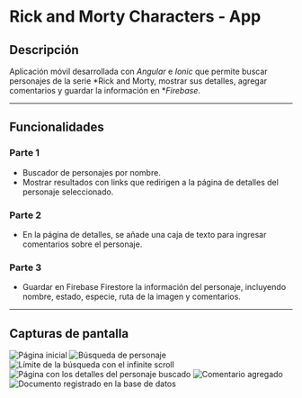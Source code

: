 # Rick and Morty Characters - App

## Descripción

Aplicación móvil desarrollada con *Angular* e *Ionic* que permite buscar personajes de la serie *Rick and Morty, mostrar sus detalles, agregar comentarios y guardar la información en **Firebase*.

---

## Funcionalidades

### Parte 1

- Buscador de personajes por nombre.
- Mostrar resultados con links que redirigen a la página de detalles del personaje seleccionado.

### Parte 2

- En la página de detalles, se añade una caja de texto para ingresar comentarios sobre el personaje.

### Parte 3

- Guardar en Firebase Firestore la información del personaje, incluyendo nombre, estado, especie, ruta de la imagen y comentarios.

---

## Capturas de pantalla
![Página inicial](../RickAPI-Ionic/images/pagina%20inicial.png)
![Búsqueda de personaje](../RickAPI-Ionic/images/busqueda%201.png)
![Límite de la búsqueda con el infinite scroll](../RickAPI-Ionic/images/busqueda%201.1.png)
![Página con los detalles del personaje buscado](../RickAPI-Ionic/images/detalles%20de%20personaje.png)
![Comentario agregado](../RickAPI-Ionic/images/detalles%20con%20comentario.png)
![Documento registrado en la base de datos](../RickAPI-Ionic/images/FirebaseCreacion.png.png)